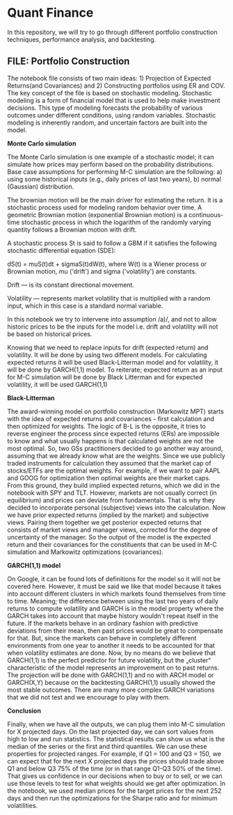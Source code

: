 # Quant Finance 

In this repository, we will try to go through different portfolio construction techniques, performance analysis, and backtesting.

## FILE: Portfolio Construction

The notebook file consists of two main ideas: 1) Projection of Expected Returns(and Covariances) and 2) Constructing portfolios using ER and COV. The key concept of the file is based on stochastic modeling. Stochastic modeling is a form of financial model that is used to help make investment decisions.
This type of modeling forecasts the probability of various outcomes under different conditions, using random variables. Stochastic modeling is inherently random, and uncertain factors are built into the model.

**Monte Carlo simulation**

The Monte Carlo simulation is one example of a stochastic model; it can simulate how prices may perform based on the probability distributions. Base case assumptions for performing M-C simulation are the following: a) using some historical inputs (e.g., daily prices of last two years), b) normal (Gaussian) distribution.

The brownian motion will be the main driver for estimating the return. It is a stochastic process used for modeling random behavior over time. A geometric Brownian motion (exponential Brownian motion) is a continuous-time stochastic process in which the logarithm of the randomly varying quantity follows a Brownian motion with drift.

A stochastic process St is said to follow a GBM if it satisfies the following stochastic differential equation (SDE):

dS(t) = muS(t)dt + sigmaS(t)dW(t), where W(t) is a Wiener process or Brownian motion, mu ('drift') and sigma ('volatility') are constants.

Drift — is its constant directional movement.

Volatility — represents market volatility that is multiplied with a random input, which in this case is a standard normal variable.

In this notebook we try to intervene into assumption /a)/, and not to allow historic prices to be the inputs for the model i.e. drift and volatility will not be based on historical prices.

Knowing that we need to replace inputs for drift (expected return) and volatility. It will be done by using two different models. For calculating expected returns it will be used Black-Litterman model and for volatility, it will be done by GARCH(1,1) model. To reiterate; expected return as an input for M-C simulation will be done by Black Litterman and for expected volatility, it will be used GARCH(1,1)

**Black-Litterman**

The award-winning model on portfolio construction (Markowitz MPT) starts with the idea of expected returns and covariances - first calculation and then optimized for weights. The logic of B-L is the opposite, it tries to reverse engineer the process since expected returns (ERs) are impossible to know and what usually happens is that calculated weights are not the most optimal. So, two GSs practitioners decided to go another way around, assuming that we already know what are the weights. Since we use publicly traded instruments for calculation they assumed that the market cap of stocks/ETFs are the optimal weights. For example, if we want to pair AAPL and GOOG for optimization then optimal weights are their market caps. From this ground, they build implied expected returns, which we did in the notebook with SPY and TLT. However, markets are not usually correct (in equilibrium) and prices can deviate from fundamentals. That is why they decided to incorporate personal (subjective) views into the calculation. Now we have prior expected returns (implied by the market) and subjective views. Pairing them together we get posterior expected returns that consists of market views and manager views, corrected for the degree of uncertainty of the manager. So the output of the model is the expected return and their covariances for the constituents that can be used in M-C simulation and Markowitz optimizations (covariances).

**GARCH(1,1) model**

On Google, it can be found lots of definitions for the model so it will not be covered here. However, it must be said we like that model because it takes into account different clusters in which markets found themselves from time to time. Meaning; the difference between using the last two years of daily returns to compute volatility and GARCH is in the model property where the GARCH takes into account that maybe history wouldn't repeat itself in the future. If the markets behave in an ordinary fashion with predictive deviations from their mean, then past prices would be great to compensate for that. But, since the markets can behave in completely different environments from one year to another it needs to be accounted for that when volatility estimates are done. Now, by no means do we believe that GARCH(1,1) is the perfect predictor for future volatility, but the „cluster“ characteristic of the model represents an improvement on to past returns. The projection will be done with GARCH(1,1) and no with ARCH model or GARCH(X,Y) because on the backtesting GARCH(1,1) usually showed the most stable outcomes. There are many more complex GARCH variations that we did not test and we encourage to play with them.

**Conclusion**

Finally, when we have all the outputs, we can plug them into M-C simulation for X projected days. On the last projected day, we can sort values from high to low and run statistics. The statistical results can show us what is the median of the series or the first and third quantiles. We can use these properties for projected ranges. For example, if Q1 = 100 and Q3 = 150, we can expect that for the next X projected days the prices should trade above Q1 and below Q3 75% of the time (or in that range Q1-Q3 50% of the time). That gives us confidence in our decisions when to buy or to sell, or we can use those levels to test for what weights should we get after optimization. In the notebook, we used median prices for the target prices for the next 252 days and then run the optimizations for the Sharpe ratio and for minimum volatilities.


